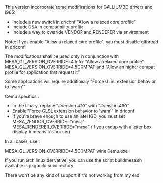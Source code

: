 This version incorporate some modifications  for GALLIUM3D drivers and i965:

- Include a new switch in driconf "Allow a relaxed core profile"
- Include DSA in compatibility profile
- Include a way to override VENDOR and RENDERER via environment


Note: If you enable "Allow a relaxed core profile", you must disable glthread  in driconf 

The modifications shall be used only in conjunction with
MESA_GL_VERSION_OVERRIDE=4.5 for "Allow a relaxed core profile"
MESA_GL_VERSION_OVERRIDE=4.5COMPAT and "Allow an higher compat profile for application that request it"

Some applications will require additionaly "Force GLSL extension behavior to 'warn'"

Cemu specifics :

 - In the binary, replace "#version 420" with "#version 450"
 - Enable "Force GLSL extension behavior to 'warn'" in driconf
 - If you're brave enough to use an intel IGD, you must set
  MESA_VENDOR_OVERRIDE="mesa" MESA_RENDERER_OVERRIDE="mesa"
  (if you endup with a letter box display, it means it's not set)

In all cases, use  :

MESA_GL_VERSION_OVERRIDE=4.5COMPAT wine Cemu.exe



If you run arch linux derivative, you can use the script buildmesa.sh available in pkgbuild subdirectory

There won't be any kind of support if it's not working from my end
